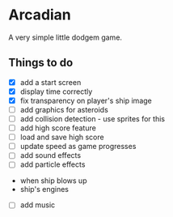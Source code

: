 # Arcadian

A very simple little dodgem game.

## Things to do

- [x] add a start screen
- [x] display time correctly
- [x] fix transparency on player's ship image
- [ ] add graphics for asteroids
- [ ] add collision detection - use sprites for this
- [ ] add high score feature
- [ ] load and save high score
- [ ] update speed as game progresses
- [ ] add sound effects
- [ ] add particle effects
- when ship blows up
- ship's engines
- [ ] add music
